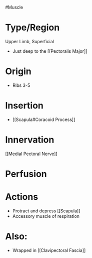 #Muscle

# Type/Region 
Upper Limb, Superficial 
- Just deep to the [[Pectoralis Major]]

# Origin
- Ribs 3-5
# Insertion
- [[Scapula#Coracoid Process]]

# Innervation
[[Medial Pectoral Nerve]]

# Perfusion


# Actions
- Protract and depress [[Scapula]]
- Accessory muscle of respiration

# Also:
- Wrapped in [[Clavipectoral Fascia]]
